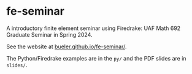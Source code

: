 # fe-seminar

A introductory finite element seminar using Firedrake: UAF Math 692 Graduate Seminar in Spring 2024.

See the website at [bueler.github.io/fe-seminar/](https://bueler.github.io/fe-seminar/).

The Python/Firedrake examples are in the `py/` and the PDF slides are in `slides/`.
